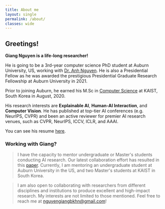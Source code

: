 ```yaml
---
title: About me
layout: single
permalink: /about/
classes: wide
---
```


## Greetings!

<!-- I am Giang Nguyen (or Dexter). I got B.Eng in Computer Engineering at the School of [Electronics and Telecommunications](https://set.hust.edu.vn/), HUST, Hanoi in 2016.

I spent 2 years working in Hanoi, Vietnam at [DASAN Zhone Solutions Vietnam](https://dasans.com/vn/about/company/) and [G-Innovations Vietnam](https://ginno.com/) as a software engineer. After that, I came to KAIST-South Korea to pursue M.Sc in [Computer Science](https://cs.kaist.ac.kr/) and graduated in 2020.

I am now a Ph.D student (Presidential Graduate Research Fellow) at [CSSE department](https://www.eng.auburn.edu/comp/) - Auburn university, US -- working with [Prof. Anh Nguyen](https://anhnguyen.me/lab/). 

My research interests are **Explainable AI**, **Machine Learning**, and **Computer Vision**. -->

**Giang Nguyen is a life-long researcher!**

He is going to be a 3rd-year computer science PhD student at Auburn University, US, working with [Dr. Anh Nguyen](https://anhnguyen.me/lab/). He is also a Presidential Fellow as he was awarded the prestigious Presidential Graduate Research Fellowship at Auburn University in 2021. 

Prior to joining Auburn, he earned his M.Sc in [Computer Science](https://cs.kaist.ac.kr/) at KAIST, South Korea in August, 2020.

His research interests are **Explainable AI**, **Human-AI Interaction**, and **Computer Vision**. He has published at top-tier AI conferences (e.g. NeurIPS, CVPR) and been an active reviewer for premier AI research venues, such as CVPR, NeurIPS, ICCV, ICLR, and AAAI.

You can see his resume [here](https://giangnguyen2412.github.io/assets/resume/Giang_resume.pdf).

### Working with Giang?
> I have the capacity to mentor undergraduate or Master's students conducting AI research. Our latest collaboration effort has resulted in this [paper](https://arxiv.org/abs/2304.00557). Currently, I am mentoring an undergraduate student at Auburn University in the US, and two Master's students at KAIST in South Korea.

> I am also open to collaborating with researchers from different disciplines and institutions to produce excellent and high-impact research. My interests are not limited to those mentioned. Feel free to reach me at nguyengiangbkhn@gmail.com!
